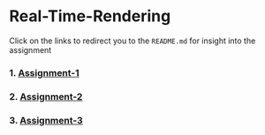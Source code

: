# Real-Time-Rendering
 
Click on the links to redirect you to the `README.md` for insight into the assignment

### 1. [Assignment-1](https://github.com/hamzzgab/Real-Time-Rendering/tree/main/Assignment-1#assignment-1)
### 2. [Assignment-2](https://github.com/hamzzgab/Real-Time-Rendering/tree/main/Assignment-2#assignment-2)
### 3. [Assignment-3](https://github.com/hamzzgab/Real-Time-Rendering/tree/main/Assignment-2#assignment-3)
